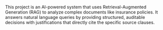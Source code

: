 

This project is an AI-powered system that uses Retrieval-Augmented Generation (RAG) to analyze complex documents like insurance policies. It answers natural language queries by providing structured, auditable decisions with justifications that directly cite the specific source clauses.